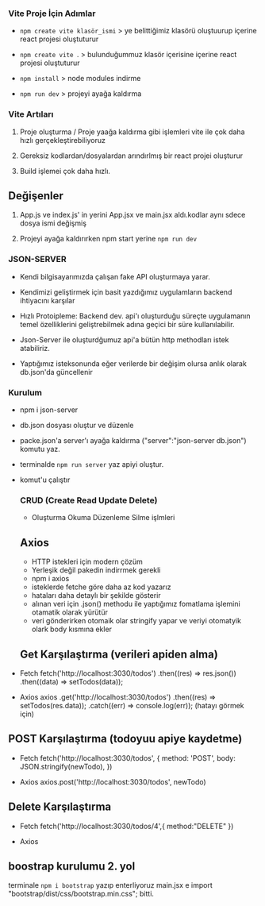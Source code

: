 ### Vite Proje İçin Adımlar

- `npm create vite klasör_ismi` > ye belittiğimiz klasörü oluştuurup içerine react projesi oluştuturur

- `npm create vite `. > bulunduğummuz klasör içerisine içerine react projesi oluştuturur

- `npm install` > node modules indirme

- `npm run dev` > projeyi ayağa kaldırma

### Vite Artıları

1. Proje oluşturma / Proje yaağa kaldırma gibi işlemleri vite ile çok daha hızlı gerçekleştirebiliyoruz

2. Gereksiz kodlardan/dosyalardan arındırlmış bir react projei oluşturur

3. Build işlemei çok daha hızlı.

## Değişenler

1. App.js ve index.js' in yerini App.jsx ve main.jsx aldı.kodlar aynı sdece dosya ismi değişmiş

2. Projeyi ayağa kaldırırken npm start yerine `npm run dev`

### JSON-SERVER

- Kendi bilgisayarımızda çalışan fake API oluşturmaya yarar.

- Kendimizi geliştirmek için basit yazdığımız uygulamların backend ihtiyacını karşılar

- Hızlı Protoipleme: Backend dev. api'ı oluşturduğu süreçte uygulamanın temel özelliklerini geliştrebilmek adına geçici bir süre kullanılabilir.

- Json-Server ile oluşturdğumuz api'a bütün http methodları istek atabiliriz.

- Yaptığımız isteksonunda eğer verilerde bir değişim olursa anlık olarak db.json'da güncellenir

### Kurulum

- npm i json-server
- db.json dosyası oluştur ve düzenle
- packe.json'a server'ı ayağa kaldırma ("server":"json-server db.json") komutu yaz.
- terminalde `npm run server` yaz apiyi oluştur.
- komut'u çalıştır

  ### CRUD (Create Read Update Delete)

  - Oluşturma Okuma Düzenleme Silme işlmleri

  ## Axios

  - HTTP istekleri için modern çözüm
  - Yerleşik değil pakedin indirrmek gerekli
  - npm i axios
  - isteklerde fetche göre daha az kod yazarız
  - hataları daha detaylı bir şekilde gösterir
  - alınan veri için .json() methodu ile yaptığımız fomatlama işlemini otamatik olarak yürütür
  - veri gönderirken otomaik olar stringify yapar ve veriyi otomatyik olark body kısmına ekler

  ## Get Karşılaştırma (verileri apiden alma)

- Fetch
  fetch('http://localhost:3030/todos') .then((res) => res.json()) .then((data) => setTodos(data));

- Axios
  axios .get('http://localhost:3030/todos') .then((res) => setTodos(res.data));
  .catch((err) => console.log(err)); (hatayı görmek için)

## POST Karşılaştırma (todoyuu apiye kaydetme)

- Fetch
  fetch('http://localhost:3030/todos', { method: 'POST', body: JSON.stringify(newTodo), })

- Axios
  axios.post('http://localhost:3030/todos', newTodo)

## Delete Karşılaştırma

- Fetch
  fetch('http://localhost:3030/todos/4',{ method:"DELETE" })

- Axios

## boostrap kurulumu 2. yol

terminale `npm i bootstrap` yazıp enterliyoruz
main.jsx e import "bootstrap/dist/css/bootstrap.min.css"; bitti.

<!--
1  get statusu normal modda neden ımport ettık
2 bide edit modda duuzenleye basınca varsayılan todo statusuna geçmiyor.

 >
